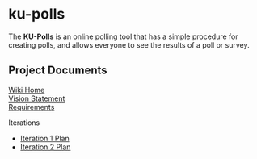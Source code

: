 # ku-polls
The **KU-Polls** is an online polling tool that has a simple procedure for creating polls, and allows everyone to see the results of a poll or survey.    

## Project Documents
[Wiki Home](../../wiki/Home)    
[Vision Statement](../../wiki/Vision-Statement)    
[Requirements](../../wiki/Requirements)    

Iterations    
- [Iteration 1 Plan](../../wiki/Iteration-1-Plan)   
- [Iteration 2 Plan](../../wiki/Iteration-2-Plan)   